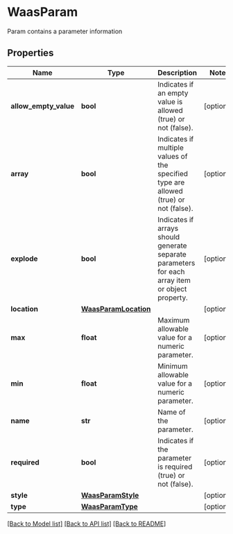 # WaasParam

Param contains a parameter information

## Properties
Name | Type | Description | Notes
------------ | ------------- | ------------- | -------------
**allow_empty_value** | **bool** | Indicates if an empty value is allowed (true) or not (false).  | [optional] 
**array** | **bool** | Indicates if multiple values of the specified type are allowed (true) or not (false).  | [optional] 
**explode** | **bool** | Indicates if arrays should generate separate parameters for each array item or object property.  | [optional] 
**location** | [**WaasParamLocation**](WaasParamLocation.md) |  | [optional] 
**max** | **float** | Maximum allowable value for a numeric parameter.  | [optional] 
**min** | **float** | Minimum allowable value for a numeric parameter.  | [optional] 
**name** | **str** | Name of the parameter.  | [optional] 
**required** | **bool** | Indicates if the parameter is required (true) or not (false).  | [optional] 
**style** | [**WaasParamStyle**](WaasParamStyle.md) |  | [optional] 
**type** | [**WaasParamType**](WaasParamType.md) |  | [optional] 

[[Back to Model list]](../README.md#documentation-for-models) [[Back to API list]](../README.md#documentation-for-api-endpoints) [[Back to README]](../README.md)


